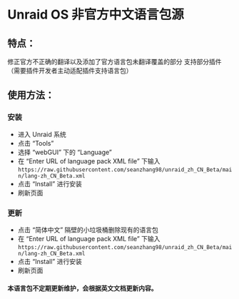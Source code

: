 # Unraid OS 非官方中文语言包源

## 特点：
修正官方不正确的翻译以及添加了官方语言包未翻译覆盖的部分
支持部分插件（需要插件开发者主动适配插件支持语言包）

## 使用方法：
### 安装
- 进入 Unraid 系统
- 点击 “Tools”
- 选择 “webGUI” 下的 “Language”
- 在 “Enter URL of language pack XML file” 下输入
``https://raw.githubusercontent.com/seanzhang98/unraid_zh_CN_Beta/main/lang-zh_CN_Beta.xml`` 
- 点击 “Install” 进行安装
- 刷新页面

### 更新
- 点击 “简体中文” 隔壁的小垃圾桶删除现有的语言包
- 在 “Enter URL of language pack XML file” 下输入
``https://raw.githubusercontent.com/seanzhang98/unraid_zh_CN_Beta/main/lang-zh_CN_Beta.xml`` 
- 点击 “Install” 进行安装
- 刷新页面



#### 本语言包不定期更新维护，会根据英文文档更新内容。
